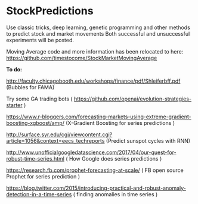 # StockPredictions
Use classic tricks, deep learning, genetic programming and other methods to predict stock and market movements
Both successful and unsuccessful experiments will be posted. 

Moving Average code and more information has been relocated to here: https://github.com/timestocome/StockMarketMovingAverage

<b>To do:</b>

http://faculty.chicagobooth.edu/workshops/finance/pdf/Shleiferbff.pdf (Bubbles for FAMA)

Try some GA trading bots ( https://github.com/openai/evolution-strategies-starter )

https://www.r-bloggers.com/forecasting-markets-using-extreme-gradient-boosting-xgboost/amp/ (X-Gradient Boosting for series predictions )

http://surface.syr.edu/cgi/viewcontent.cgi?article=1056&context=eecs_techreports (Predict sunspot cycles with RNN)

http://www.unofficialgoogledatascience.com/2017/04/our-quest-for-robust-time-series.html ( How Google does series predictions )

https://research.fb.com/prophet-forecasting-at-scale/ ( FB open source Prophet for series prediction )

https://blog.twitter.com/2015/introducing-practical-and-robust-anomaly-detection-in-a-time-series ( finding anomalies in time series )

